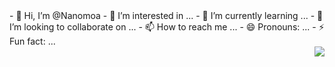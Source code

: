 
<div class="float: left;width: 50%;height: 100%;">
    - 👋 Hi, I’m @Nanomoa
    - 👀 I’m interested in ...
    - 🌱 I’m currently learning ...
    - 💞️ I’m looking to collaborate on ...
    - 📫 How to reach me ...
    - 😄 Pronouns: ...
    - ⚡ Fun fact: ...
</div>
<div style="float: right;width: 50%;height: 100%;">
    <img align="right" src="https://github-readme-stats.vercel.app/api?username=Nanomoa&show_icons=true">
</div>



<!---
Nanomoa/Nanomoa is a ✨ special ✨ repository because its `README.md` (this file) appears on your GitHub profile.
You can click the Preview link to take a look at your changes.
--->

